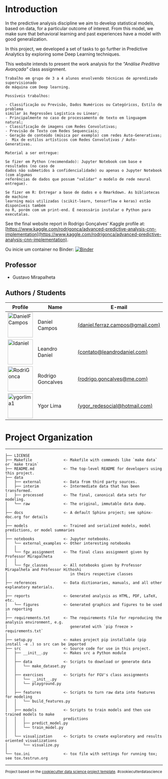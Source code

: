 # Introduction

In the predictive analysis discipline we aim to develop statistical models, based on data, for a particular outcome of interest. From this model, we make sure that behavioral learning and past experiences have a model with good generalization.

In this project, we developed a set of tasks to go further in Predictive Analytics by exploring some Deep Learning techniques.

This website intends to present the work analysis for the *"Análise Preditiva Avançada"* class assignment.

```
Trabalho em grupo de 3 a 4 alunos envolvendo técnicas de aprendizado supervisionado 
de máquina com Deep learning.

Possíveis trabalhos:

- Classificação ou Previsão, Dados Numéricos ou Categóricos, Estilo de problema 
similar às Regressões Logística ou Linear;
- Principalmente no caso de processamento de texto em linguagem natural;
- Classificação de imagens com Redes Convolutivas;
- Previsão de Texto com Redes Sequenciais;
- Geração de conteúdo (música por exemplo) com redes Auto-Generativas;
-  Mix de estilos artísticos com Redes Convolutivas / Auto-Generativas.

Material a ser entregue:

Se fizer em Python (recomendado): Jupyter Notebook com base e resultados (no caso de 
dados não submetidos à confidencialidade) ou apenas o Jupyter Notebook (com algumas 
referências de dados que possam "validar" o modelo de rede neural entregue).

Se fizer em R: Entregar a base de dados e o Rmarkdown. As bibliotecas de machine 
learning mais utilizadas (scikit-learn, tensorflow e keras) estão disponíveis também 
no R, porém com um print-end. É necessário instalar o Python para executalas.
```
See the final website report in Rodrigo Gonçalves' Kaggle profile at: [https://www.kaggle.com/rodrigonca/advanced-predictive-analysis-cnn-implementation](https://www.kaggle.com/rodrigonca/advanced-predictive-analysis-cnn-implementation).

Ou inicie um container no Binder:
[![Binder](https://mybinder.org/badge_logo.svg)](https://mybinder.org/v2/gh/ldaniel/Advanced-Predictive-Analytics/master?filepath=notebooks%2Ffgv_assignment%2Fadvanced-predictive-analysis-cnn-implementation.ipynb)

## Professor
- Gustavo Mirapalheta

## Authors / Students
|Profile|Name|E-mail|
|---|---|---|
|<a href="https://github.com/DanielFCampos"><img src="https://avatars2.githubusercontent.com/u/31582602?s=460&v=4" title="DanielFCampos" width="80" height="80"></a>|Daniel Campos|[(daniel.ferraz.campos@gmail.com)](daniel.ferraz.campos@gmail.com)|
|<a href="https://github.com/ldaniel"><img src="https://avatars2.githubusercontent.com/u/205534?s=460&v=4" title="ldaniel" width="80" height="80"></a>|Leandro Daniel|[(contato@leandrodaniel.com)](contato@leandrodaniel.com)|
|<a href="https://github.com/RodriGonca"><img src="https://avatars2.githubusercontent.com/u/50252438?s=460&v=4" title="RodriGonca" width="80" height="80"></a>|Rodrigo Goncalves|[(rodrigo.goncalves@me.com)](rodrigo.goncalves@me.com)|
|<a href="https://github.com/ygorlima1"><img src="https://avatars2.githubusercontent.com/u/52429828?s=460&v=4" title="ygorlima1" width="80" height="80"></a>|Ygor Lima|[(ygor_redesocial@hotmail.com)](ygor_redesocial@hotmail.com)|

# Project Organization
------------

    ├── LICENSE
    ├── Makefile              <- Makefile with commands like `make data` or `make train`
    ├── README.md             <- The top-level README for developers using this project.
    ├── data
    │   ├── external          <- Data from third party sources.
    │   ├── interim           <- Intermediate data that has been transformed.
    │   ├── processed         <- The final, canonical data sets for modeling.
    │   └── raw               <- The original, immutable data dump.
    │
    ├── docs                  <- A default Sphinx project; see sphinx-doc.org for details
    │
    ├── models                <- Trained and serialized models, model predictions, or model summaries
    │
    ├── notebooks             <- Jupyter notebooks. 
    │   └── external_examples <- Other interesting notebooks
    │   │
    │   └── fgv_assignment    <- The final class assignment given by Professor Mirapalheta
    │   │
    │   └── fgv_classes       <- All notebooks given by Professor Mirapalheta and Professor Hithoshi
    │                            in theirs respective classes
    │                            
    ├── references            <- Data dictionaries, manuals, and all other explanatory materials.
    │
    ├── reports               <- Generated analysis as HTML, PDF, LaTeX, etc.
    │   └── figures           <- Generated graphics and figures to be used in reporting
    │
    ├── requirements.txt      <- The requirements file for reproducing the analysis environment, e.g.
    │                            generated with `pip freeze > requirements.txt`
    │
    ├── setup.py              <- makes project pip installable (pip install -e .) so src can be imported
    ├── src                   <- Source code for use in this project.
    │   ├── __init__.py       <- Makes src a Python module
    │   │
    │   ├── data              <- Scripts to download or generate data
    │   │   └── make_dataset.py
    │   │
    │   ├── exercises         <- Scripts for FGV's class assignments
    │   │   └── __init__.py    
    │   │   └── playground.py
    │   │
    │   ├── features          <- Scripts to turn raw data into features for modeling
    │   │   └── build_features.py
    │   │
    │   ├── models            <- Scripts to train models and then use trained models to make
    │   │   │                 predictions
    │   │   ├── predict_model.py
    │   │   └── train_model.py
    │   │
    │   └── visualization     <- Scripts to create exploratory and results oriented visualizations
    │       └── visualize.py
    │
    └── tox.ini               <- tox file with settings for running tox; see tox.testrun.org


--------

<p><small>Project based on the <a target="_blank" href="https://drivendata.github.io/cookiecutter-data-science/">cookiecutter data science project template</a>. #cookiecutterdatascience</small></p>
